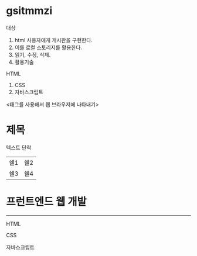 # gsitmmzi
대상

1. html 사용자에게 게시판을 구현한다.
2. 이를 로컬 스토리지를 활용한다.
3. 읽기, 수정, 삭제.
4. 활용기술

HTML
1. CSS
2. 자바스크립트

<태그를 사용해서 웹 브라우저에 나타내기>
<h1>제목</h1>
<p>텍스트 단락</p>
<table>
  <tr>
    <td>쉘1</td>
    <td>쉘2</td>
  </tr>
  <tr>
    <td>쉘3</td>
    <td>쉘4</td>
  </tr>
  </table>
 
 <HTML 문서의 기본 구조>
<!DOCTYPE html>
<html land="ko">
  <head>
    <meta charset="UTF-8">
    <title>HTML 기본 문서</title>
  </head>
  <body>
   <h1>프런트엔드 웹 개발</h1>
   <hr>
   <p>HTML</p>
   <p>CSS</p>
   <p>자바스크립트</p>
  </body>
 </html>
  
 
